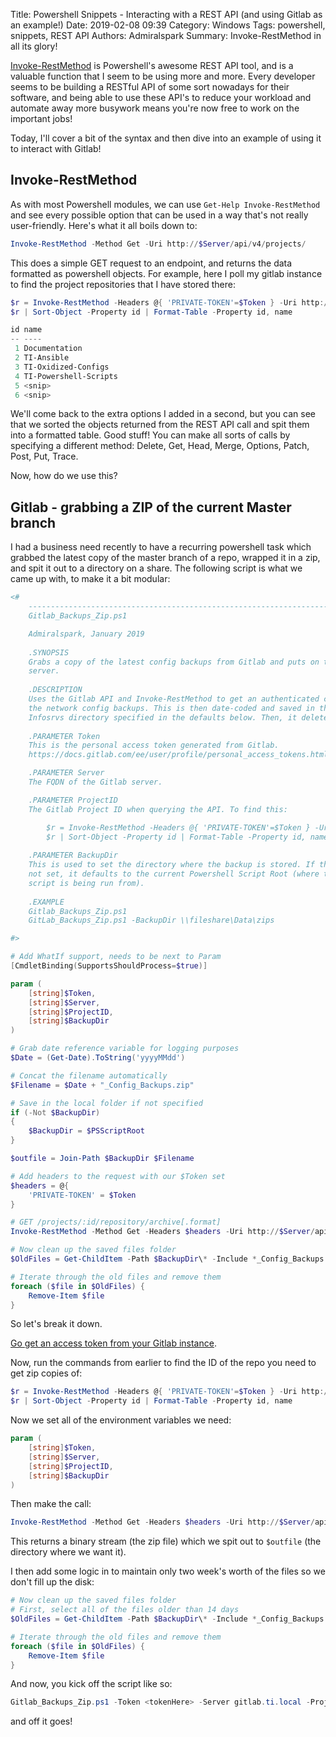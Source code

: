 Title: Powershell Snippets - Interacting with a REST API (and using Gitlab as an example!)
Date: 2019-02-08 09:39
Category: Windows
Tags: powershell, snippets, REST API
Authors: Admiralspark
Summary: Invoke-RestMethod in all its glory!

[Invoke-RestMethod](https://docs.microsoft.com/en-us/powershell/module/microsoft.powershell.utility/invoke-restmethod?view=powershell-6) is Powershell's awesome REST API tool, and is a valuable function that I seem to be using more and more. Every developer seems to be building a RESTful API of some sort nowadays for their software, and being able to use these API's to reduce your workload and automate away more busywork means you're now free to work on the important jobs!

Today, I'll cover a bit of the syntax and then dive into an example of using it to interact with Gitlab!

## Invoke-RestMethod

As with most Powershell modules, we can use `Get-Help Invoke-RestMethod` and see every possible option that can be used in a way that's not really user-friendly. Here's what it all boils down to:

```powershell
Invoke-RestMethod -Method Get -Uri http://$Server/api/v4/projects/ 
```

This does a simple GET request to an endpoint, and returns the data formatted as powershell objects. For example, here I poll my gitlab instance to find the project repositories that I have stored there:

```powershell
$r = Invoke-RestMethod -Headers @{ 'PRIVATE-TOKEN'=$Token } -Uri http://$Server/api/v4/projects/
$r | Sort-Object -Property id | Format-Table -Property id, name

id name
-- ----
 1 Documentation
 2 TI-Ansible
 3 TI-Oxidized-Configs
 4 TI-Powershell-Scripts
 5 <snip>
 6 <snip>
```

We'll come back to the extra options I added in a second, but you can see that we sorted the objects returned from the REST API call and spit them into a formatted table. Good stuff! You can make all sorts of calls by specifying a different method: Delete, Get, Head, Merge, Options, Patch, Post, Put, Trace. 

Now, how do we use this?

## Gitlab - grabbing a ZIP of the current Master branch

I had a business need recently to have a recurring powershell task which grabbed the latest copy of the master branch of a repo, wrapped it in a zip, and spit it out to a directory on a share. The following script is what we came up with, to make it a bit modular:

```powershell
<# 
    ---------------------------------------------------------------------------
    Gitlab_Backups_Zip.ps1

    Admiralspark, January 2019
    
    .SYNOPSIS
    Grabs a copy of the latest config backups from Gitlab and puts on the
    server. 
    
    .DESCRIPTION
    Uses the Gitlab API and Invoke-RestMethod to get an authenticated copy of
    the network config backups. This is then date-coded and saved in the 
    Infosrvs directory specified in the defaults below. Then, it deletes any of them older than 2 weeks.
   
    .PARAMETER Token
    This is the personal access token generated from Gitlab.
    https://docs.gitlab.com/ee/user/profile/personal_access_tokens.html

    .PARAMETER Server
    The FQDN of the Gitlab server.

    .PARAMETER ProjectID
    The Gitlab Project ID when querying the API. To find this:

        $r = Invoke-RestMethod -Headers @{ 'PRIVATE-TOKEN'=$Token } -Uri http://$Server/api/v4/projects/
        $r | Sort-Object -Property id | Format-Table -Property id, name
    
    .PARAMETER BackupDir
    This is used to set the directory where the backup is stored. If this is
    not set, it defaults to the current Powershell Script Root (where the
    script is being run from).
    
    .EXAMPLE
    Gitlab_Backups_Zip.ps1
    GitLab_Backups_Zip.ps1 -BackupDir \\fileshare\Data\zips

#>

# Add WhatIf support, needs to be next to Param
[CmdletBinding(SupportsShouldProcess=$true)] 

param (
    [string]$Token,
    [string]$Server,
    [string]$ProjectID,
    [string]$BackupDir
)

# Grab date reference variable for logging purposes
$Date = (Get-Date).ToString('yyyyMMdd')

# Concat the filename automatically
$Filename = $Date + "_Config_Backups.zip"

# Save in the local folder if not specified
if (-Not $BackupDir) 
{
    $BackupDir = $PSScriptRoot
} 

$outfile = Join-Path $BackupDir $Filename

# Add headers to the request with our $Token set
$headers = @{
    'PRIVATE-TOKEN' = $Token
}

# GET /projects/:id/repository/archive[.format]
Invoke-RestMethod -Method Get -Headers $headers -Uri http://$Server/api/v4/projects/$projectID/repository/archive.zip -OutFile $outfile

# Now clean up the saved files folder
$OldFiles = Get-ChildItem -Path $BackupDir\* -Include *_Config_Backups.zip | Where-Object {$_.lastwritetime -lt (get-date).adddays(-14)}

# Iterate through the old files and remove them
foreach ($file in $OldFiles) {
    Remove-Item $file
}
```

So let's break it down. 

[Go get an access token from your Gitlab instance](https://docs.gitlab.com/ee/user/profile/personal_access_tokens.html).

Now, run the commands from earlier to find the ID of the repo you need to get zip copies of:

```powershell
$r = Invoke-RestMethod -Headers @{ 'PRIVATE-TOKEN'=$Token } -Uri http://$Server/api/v4/projects/
$r | Sort-Object -Property id | Format-Table -Property id, name
```

Now we set all of the environment variables we need:

```powershell
param (
    [string]$Token,
    [string]$Server,
    [string]$ProjectID,
    [string]$BackupDir
)
```

Then make the call:

```powershell
Invoke-RestMethod -Method Get -Headers $headers -Uri http://$Server/api/v4/projects/$projectID/repository/archive.zip -OutFile $outfile
```

This returns a binary stream (the zip file) which we spit out to `$outfile` (the directory where we want it). 

I then add some logic in to maintain only two week's worth of the files so we don't fill up the disk:

```powershell
# Now clean up the saved files folder
# First, select all of the files older than 14 days
$OldFiles = Get-ChildItem -Path $BackupDir\* -Include *_Config_Backups.zip | Where-Object {$_.lastwritetime -lt (get-date).adddays(-14)}

# Iterate through the old files and remove them
foreach ($file in $OldFiles) {
    Remove-Item $file
}
```

And now, you kick off the script like so:

```powershell
Gitlab_Backups_Zip.ps1 -Token <tokenHere> -Server gitlab.ti.local -ProjectID 3 -BackupDir "\\datatub\share\backups"
```

and off it goes!